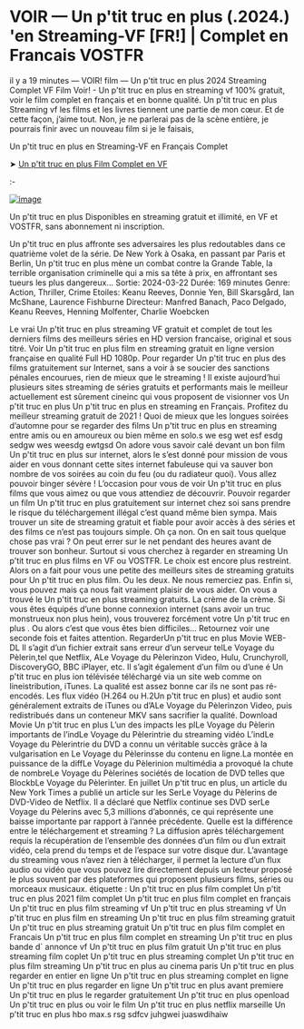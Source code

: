 # VOIR — Un p'tit truc en plus (.2024.) 'en Streaming-VF [FR!] | Complet en Francais VOSTFR

il y a 19 minutes — VOIR! film — Un p'tit truc en plus 2024 Streaming Complet VF Film Voir! - Un p'tit truc en plus en streaming vf 100% gratuit, voir le film complet en français et en bonne qualité. Un p'tit truc en plus Streaming vf les films et les livres tiennent une partie de mon cœur. Et de cette façon, j’aime tout. Non, je ne parlerai pas de la scène entière, je pourrais finir avec un nouveau film si je le faisais,

Un p'tit truc en plus en Streaming-VF en Français Complet

➤ [Un p'tit truc en plus Film Complet en VF](https://dmovie.fun/fr/movie/1152014/un-p-rsquo-tit-truc-en-plus.gith)

:-

[![image](https://github.com/user-attachments/assets/026f9955-ed15-405e-84ff-905c74515164)](https://dmovie.fun/fr/movie/1152014/un-p-rsquo-tit-truc-en-plus.gith)

Un p'tit truc en plus Disponibles en streaming gratuit et illimité, en VF et VOSTFR, sans abonnement ni inscription.

Un p'tit truc en plus affronte ses adversaires les plus redoutables dans ce quatrième volet de la série. De New York à Osaka, en passant par Paris et Berlin, Un p'tit truc en plus mène un combat contre la Grande Table, la terrible organisation criminelle qui a mis sa tête à prix, en affrontant ses tueurs les plus dangereux... Sortie: 2024-03-22 Durée: 169 minutes Genre: Action, Thriller, Crime Etoiles: Keanu Reeves, Donnie Yen, Bill Skarsgård, Ian McShane, Laurence Fishburne Directeur: Manfred Banach, Paco Delgado, Keanu Reeves, Henning Molfenter, Charlie Woebcken

Le vrai Un p'tit truc en plus streaming VF gratuit et complet de tout les derniers films des meilleurs séries en HD version francaise, original et sous titré. Voir Un p'tit truc en plus film en streaming gratuit en ligne version française en qualité Full HD 1080p. Pour regarder Un p'tit truc en plus des films gratuitement sur Internet, sans a voir à se soucier des sanctions pénales encourues, rien de mieux que le streaming ! Il existe aujourd’hui plusieurs sites streaming de séries gratuits et performants mais le meilleur actuellement est sûrement cineinc qui vous proposent de visionner vos Un p'tit truc en plus Un p'tit truc en plus en streaming en Français. Profitez du meilleur streaming gratuit de 2021 ! Quoi de mieux que les longues soirées d’automne pour se regarder des films Un p'tit truc en plus en streaming entre amis ou en amoureux ou bien même en solo.s we esg wet esf esdg sedgw wes weesdg ewtgsd On adore vous savoir calé devant un bon film Un p'tit truc en plus sur internet, alors le s’est donné pour mission de vous aider en vous donnant cette sites internet fabuleuse qui va sauver bon nombre de vos soirées au coin du feu (ou du radiateur quoi). Vous allez pouvoir binger sévère ! L’occasion pour vous de voir Un p'tit truc en plus films que vous aimez ou que vous attendiez de découvrir. Pouvoir regarder un film Un p'tit truc en plus gratuitement sur internet chez soi sans prendre le risque du téléchargement illégal c’est quand même bien sympa. Mais trouver un site de streaming gratuit et fiable pour avoir accès à des séries et des films ce n’est pas toujours simple. Oh ça non. On en sait tous quelque chose pas vrai ? On peut errer sur le net pendant des heures avant de trouver son bonheur. Surtout si vous cherchez à regarder en streaming Un p'tit truc en plus films en VF ou VOSTFR. Le choix est encore plus restreint. Alors on a fait pour vous une petite des meilleurs sites de streaming gratuits pour Un p'tit truc en plus film. Ou les deux. Ne nous remerciez pas. Enfin si, vous pouvez mais ça nous fait vraiment plaisir de vous aider. On vous a trouvé le Un p'tit truc en plus streaming gratuits. La crème de la crème. Si vous êtes équipés d’une bonne connexion internet (sans avoir un truc monstrueux non plus hein), vous trouverez forcément votre Un p'tit truc en plus . Ou alors c’est que vous êtes bien difficiles… Retournez voir une seconde fois et faites attention. RegarderUn p'tit truc en plus Movie WEB-DL Il s’agit d’un fichier extrait sans erreur d’un serveur telLe Voyage du Pèlerin,tel que Netflix, ALe Voyage du Pèlerinzon Video, Hulu, Crunchyroll, DiscoveryGO, BBC iPlayer, etc. Il s’agit également d’un film ou d’une é Un p'tit truc en plus ion télévisée téléchargé via un site web comme on lineistribution, iTunes. La qualité est assez bonne car ils ne sont pas ré-encodés. Les flux vidéo (H.264 ou H.2Un p'tit truc en plus) et audio sont généralement extraits de iTunes ou d’ALe Voyage du Pèlerinzon Video, puis redistribués dans un conteneur MKV sans sacrifier la qualité. Download Movie Un p'tit truc en plus L’un des impacts les plLe Voyage du Pèlerin importants de l’indLe Voyage du Pèlerintrie du streaming vidéo L’indLe Voyage du Pèlerintrie du DVD a connu un véritable succès grâce à la vulgarisation en Le Voyage du Pèlerinsse du contenu en ligne.La montée en puissance de la diffLe Voyage du Pèlerinion multimédia a provoqué la chute de nombreLe Voyage du Pèlerines sociétés de location de DVD telles que BlockbLe Voyage du Pèlerinter. En juillet Un p'tit truc en plus, un article du New York Times a publié un article sur les SerLe Voyage du Pèlerins de DVD-Video de Netflix. Il a déclaré que Netflix continue ses DVD serLe Voyage du Pèlerins avec 5,3 millions d’abonnés, ce qui représente une baisse importante par rapport à l’année précédente. Quelle est la différence entre le téléchargement et streaming ? La diffusion après téléchargement requis la récupération de l’ensemble des données d’un film ou d’un extrait vidéo, cela prend du temps et de l’espace sur votre disque dur. L’avantage du streaming vous n’avez rien à télécharger, il permet la lecture d’un flux audio ou vidéo que vous pouvez lire directement depuis un lecteur proposé le plus souvent par des plateformes qui proposent plusieurs films, séries ou morceaux musicaux. étiquette : Un p'tit truc en plus film complet Un p'tit truc en plus 2021 film complet Un p'tit truc en plus film complet en français Un p'tit truc en plus film streaming vf Un p'tit truc en plus streaming vf Un p'tit truc en plus film en streaming Un p'tit truc en plus film streaming gratuit Un p'tit truc en plus streaming gratuit Un p'tit truc en plus film complet en Francais Un p'tit truc en plus film complet en streaming Un p'tit truc en plus bande d\` annonce vf Un p'tit truc en plus film gratuit Un p'tit truc en plus streaming film coplet Un p'tit truc en plus streaming complet Un p'tit truc en plus film streaming Un p'tit truc en plus au cinema paris Un p'tit truc en plus regarder en entier en ligne Un p'tit truc en plus streaming complet en ligne Un p'tit truc en plus regarder en ligne Un p'tit truc en plus avant premiere Un p'tit truc en plus le regarder gratuitement Un p'tit truc en plus openload Un p'tit truc en plus ou voir le film Un p'tit truc en plus netflix marseille Un p'tit truc en plus hbo max.s rsg sdfcv juhgwei juaswdihaiw
